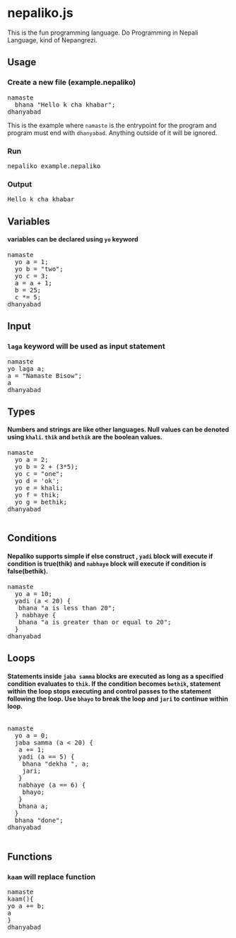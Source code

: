 # nepaliko.js
This is the fun programming language. Do Programming in Nepali Language, kind of Nepangrezi.

## Usage

### Create a new file (example.nepaliko)
<pre>
namaste
  bhana "Hello k cha khabar";
dhanyabad
</pre>

This is the example where `namaste` is the entrypoint for the program and program must end with `dhanyabad`. Anything outside of it will be ignored.


### Run
<pre>
nepaliko example.nepaliko
</pre>

### Output

<pre>
Hello k cha khabar
</pre>


## Variables
#### variables can be declared using `yo` keyword
<pre>
namaste
  yo a = 1;
  yo b = "two";
  yo c = 3;
  a = a + 1;
  b = 25;
  c *= 5;
dhanyabad
</pre>

## Input
### `laga` keyword will be used as input statement
<pre>
namaste
yo laga a;
a = "Namaste Bisow";
a
dhanyabad
</pre>

## Types
#### Numbers and strings are like other languages. Null values can be denoted using `khali`. `thik` and `bethik` are the boolean values.

<pre>
namaste
  yo a = 2;
  yo b = 2 + (3*5);
  yo c = "one";
  yo d = 'ok';
  yo e = khali;
  yo f = thik;
  yo g = bethik;
dhanyabad

</pre>

## Conditions
#### Nepaliko supports simple if else construct , `yadi` block will execute if condition is true(thik) and `nabhaye` block will execute if condition is false(bethik).

<pre>
namaste
  yo a = 10;
  yadi (a < 20) {
   bhana "a is less than 20";
  } nabhaye {
   bhana "a is greater than or equal to 20";
  }
dhanyabad
</pre>


## Loops

#### Statements inside `jaba samma` blocks are executed as long as a specified condition evaluates to `thik`. If the condition becomes `bethik`, statement within the loop stops executing and control passes to the statement following the loop. Use `bhayo` to break the loop and `jari` to continue within loop.

<pre>

namaste
  yo a = 0;
  jaba samma (a < 20) {
   a += 1;
   yadi (a == 5) {
    bhana "dekha ", a;
    jari;
   }
   nabhaye (a == 6) {
    bhayo;
   }
   bhana a;
  }
  bhana "done";
dhanyabad

</pre>

## Functions
### `kaam` will replace function 
<pre>
namaste
kaam(){
yo a += b;
a
}
dhanyabad
</pre>









